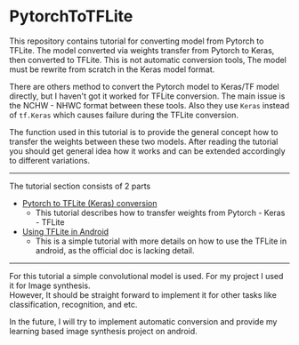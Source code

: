 # PytorchToTFLite
This repository contains tutorial for converting model from Pytorch to TFLite. 
The model converted via weights transfer from Pytorch to Keras, then converted to TFLite.
This is not automatic conversion tools, The model must be rewrite from scratch in the Keras model format.

There are others method to convert the Pytorch model to Keras/TF model directly, but I haven't got it worked for TFLite conversion.
The main issue is the NCHW - NHWC format between these tools. 
Also they use `Keras` instead of `tf.Keras` which causes failure during the TFLite conversion.

The function used in this tutorial is to provide the general concept how to transfer the weights between these two models.
After reading the tutorial you should get general idea how it works and can be extended accordingly to different variations.

---
The tutorial section consists of 2 parts
* [Pytorch to TFLite (Keras) conversion](./src/pytorch_to_tflite.ipynb)
  * This tutorial describes how to transfer weights from Pytorch - Keras - TFLite
* [Using TFLite in Android](./src/Android_TFLite_tutorial.md)
  * This is a simple tutorial with more details on how to use the TFLite in android, as the official doc is lacking detail.
---

For this tutorial a simple convolutional model is used. 
For my project I used it for Image synthesis.  
However, It should be straight forward to implement it for other tasks like classification, recognition, and etc.

In the future, I will try to implement automatic conversion and provide my learning based image synthesis project on android.
